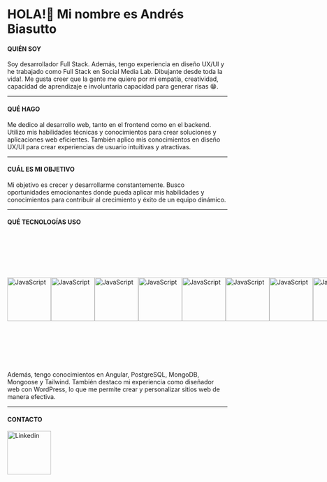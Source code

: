 
<!--
**AndresBiasutto/andresBiasutto** is a ✨ _special_ ✨ repository because its `README.md` (this file) appears on your GitHub profile.

Here are some ideas to get you started:

- 🔭 I’m currently working on ...
- 🌱 I’m currently learning ...
- 👯 I’m looking to collaborate on ...
- 🤔 I’m looking for help with ...
- 💬 Ask me about ...
- 📫 How to reach me: ...
- 😄 Pronouns: ...
- ⚡ Fun fact: ...
-->
# HOLA!👋 Mi nombre es Andrés Biasutto

#### QUIÉN SOY

Soy desarrollador Full Stack. Además, tengo experiencia en diseño UX/UI y he trabajado como Full Stack en Social Media Lab. Dibujante desde toda la vida!. Me gusta creer que la gente me quiere por mi  empatía, creatividad, capacidad de aprendizaje e involuntaria capacidad para generar risas 😁.

---

#### QUÉ HAGO

Me dedico al desarrollo web, tanto en el frontend como en el backend. Utilizo mis habilidades técnicas y conocimientos para crear soluciones y aplicaciones web eficientes. También aplico mis conocimientos en diseño UX/UI para crear experiencias de usuario intuitivas y atractivas.

---

#### CUÁL ES MI OBJETIVO

Mi objetivo es crecer y desarrollarme constantemente. Busco oportunidades emocionantes donde pueda aplicar mis habilidades y conocimientos para contribuir al crecimiento y éxito de un equipo dinámico.

---

#### QUÉ TECNOLOGÍAS USO
<div style="
    width: 100%;
    display: flex;
    justify-content: space-between;
    align-items: center;
    height: 300px;"
  >
<img src="https://upload.wikimedia.org/wikipedia/commons/6/6a/JavaScript-logo.png" alt="JavaScript" style="display: flex; justify-content: center; width:100px;">
<img src="https://static-00.iconduck.com/assets.00/node-js-icon-227x256-913nazt0.png" alt="JavaScript" style="display: flex; justify-content: center; width:100px;">
<img src="https://cdn1.iconfinder.com/data/icons/programing-development-8/24/react_logo-512.png" alt="JavaScript" style="display: flex; justify-content: center; width:100px;">
<img src="https://brandslogos.com/wp-content/uploads/thumbs/redux-logo-vector.svg" alt="JavaScript" style="display: flex; justify-content: center; width:100px;">
<img src="https://upload.wikimedia.org/wikipedia/commons/6/64/Expressjs.png" alt="JavaScript" style="display: flex; justify-content: center; width:100px;">
<img src="https://www.freepnglogos.com/uploads/html5-logo-png/html5-logo-image-logo-html-7.png" alt="JavaScript" style="display: flex; justify-content: center; width:100px;">
<img src="https://cdn.icon-icons.com/icons2/1826/PNG/512/4202020css3htmllogosocialsocialmedia-115668_115633.png" alt="JavaScript" style="display: flex; justify-content: center; width:100px;">
<img src="https://upload.wikimedia.org/wikipedia/commons/8/87/Sql_data_base_with_logo.png" alt="JavaScript" style="display: flex; justify-content: center; width:100px;">
</div>


Además, tengo conocimientos en Angular, PostgreSQL, MongoDB, Mongoose y Tailwind. También destaco mi experiencia como diseñador web con WordPress, lo que me permite crear y personalizar sitios web de manera efectiva.

---

#### CONTACTO

<a src="https://www.linkedin.com/in/andres-biasutto-522933231/"><img src="https://1000marcas.net/wp-content/uploads/2020/01/Logo-Linkedin.png" alt="Linkedin" width="100"></a>
